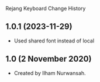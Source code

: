 Rejang Keyboard Change History

1.0.1 (2023-11-29)
----------------
* Used shared font instead of local

1.0 (2 November 2020)
----------------
* Created by Ilham Nurwansah.
